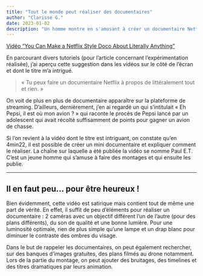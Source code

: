 ```yaml
---
title: "Tout le monde peut réaliser des documentaires"
author: "Clarisse G."
date: 2023-01-02
description: "Un homme montre en s'amusant à créer un documentaire Netflix sur sa tranche de pain toast."
---
```

[Vidéo “You Can Make a Netflix Style Doco About Literally Anything”](https://www.youtube.com/watch?v=9BUrNe3Vhtk&ab_channel=PaulE.T.)

En parcourant divers tutoriels (pour l’article concernant l’expérimentation réalisée), j’ai aperçu cette suggestion dans les vidéos sur le côté de l’écran et dont le titre m’a intrigué.

> « Tu peux faire un documentaire Netflix à propos de littéralement tout et rien. »

On voit de plus en plus de documentaire apparaître sur la plateforme de streaming. D’ailleurs, dernièrement, j’en ai regardé un qui s’intitulait « Eh Pepsi, il est où mon avion ? » qui raconte le procès de Pepsi lancé par un adolescent qui avait récolté suffisamment de points pour gagner un avion de chasse.

Si l’on revient à la vidéo dont le titre est intriguant, on constate qu’en 4min22, il est possible de créer un mini documentaire et expliquer comment le réaliser. La chaîne sur laquelle a été publiée la vidéo se nomme Paul E.T. C’est un jeune homme qui s’amuse à faire des montages et qui ensuite les publie. 

---

## Il en faut peu... pour être heureux !

Bien évidemment, cette vidéo est satirique mais contient tout de même une part de vérité. En effet, il suffit de peu d’éléments pour réaliser un documentaire : 2 caméras avec un objectif différent l’un de l’autre (pour des plans différents), du son de qualité et une bonne lumière.  Pour une luminosité optimale, rien de plus simple qu’une lampe et un drap blanc pour diminuer le contraste des ombres du visage. 

Dans le but de rappeler les documentaires, on peut également rechercher, sur des banques d’images gratuites, des plans filmés au drone notamment. Lors de la partie du montage, on peut ajouter des bruitages, des timelines et des titres dramatiques par leurs animation.

